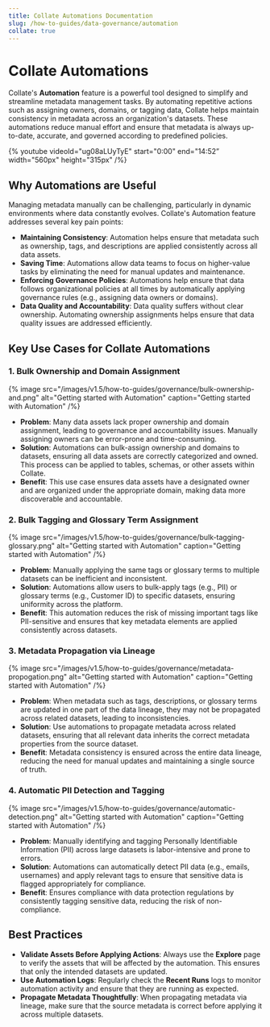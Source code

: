 ```yaml
---
title: Collate Automations Documentation
slug: /how-to-guides/data-governance/automation
collate: true
---
```


# Collate Automations

Collate's **Automation** feature is a powerful tool designed to simplify and streamline metadata management tasks. By automating repetitive actions such as assigning owners, domains, or tagging data, Collate helps maintain consistency in metadata across an organization's datasets. These automations reduce manual effort and ensure that metadata is always up-to-date, accurate, and governed according to predefined policies.

{% youtube videoId="ug08aLUyTyE" start="0:00" end="14:52” width="560px" height="315px" /%}

## Why Automations are Useful

Managing metadata manually can be challenging, particularly in dynamic environments where data constantly evolves. Collate's Automation feature addresses several key pain points:

- **Maintaining Consistency**: Automation helps ensure that metadata such as ownership, tags, and descriptions are applied consistently across all data assets.
- **Saving Time**: Automations allow data teams to focus on higher-value tasks by eliminating the need for manual updates and maintenance.
- **Enforcing Governance Policies**: Automations help ensure that data follows organizational policies at all times by automatically applying governance rules (e.g., assigning data owners or domains).
- **Data Quality and Accountability**: Data quality suffers without clear ownership. Automating ownership assignments helps ensure that data quality issues are addressed efficiently.

## Key Use Cases for Collate Automations

### 1. Bulk Ownership and Domain Assignment

{% image
src="/images/v1.5/how-to-guides/governance/bulk-ownership-and.png"
alt="Getting started with Automation"
caption="Getting started with Automation"
/%}

- **Problem**: Many data assets lack proper ownership and domain assignment, leading to governance and accountability issues. Manually assigning owners can be error-prone and time-consuming.
- **Solution**: Automations can bulk-assign ownership and domains to datasets, ensuring all data assets are correctly categorized and owned. This process can be applied to tables, schemas, or other assets within Collate.
- **Benefit**: This use case ensures data assets have a designated owner and are organized under the appropriate domain, making data more discoverable and accountable.

### 2. Bulk Tagging and Glossary Term Assignment

{% image
src="/images/v1.5/how-to-guides/governance/bulk-tagging-glossary.png"
alt="Getting started with Automation"
caption="Getting started with Automation"
/%}

- **Problem**: Manually applying the same tags or glossary terms to multiple datasets can be inefficient and inconsistent.
- **Solution**: Automations allow users to bulk-apply tags (e.g., PII) or glossary terms (e.g., Customer ID) to specific datasets, ensuring uniformity across the platform.
- **Benefit**: This automation reduces the risk of missing important tags like PII-sensitive and ensures that key metadata elements are applied consistently across datasets.

### 3. Metadata Propagation via Lineage

{% image
src="/images/v1.5/how-to-guides/governance/metadata-propogation.png"
alt="Getting started with Automation"
caption="Getting started with Automation"
/%}

- **Problem**: When metadata such as tags, descriptions, or glossary terms are updated in one part of the data lineage, they may not be propagated across related datasets, leading to inconsistencies.
- **Solution**: Use automations to propagate metadata across related datasets, ensuring that all relevant data inherits the correct metadata properties from the source dataset.
- **Benefit**: Metadata consistency is ensured across the entire data lineage, reducing the need for manual updates and maintaining a single source of truth.

### 4. Automatic PII Detection and Tagging

{% image
src="/images/v1.5/how-to-guides/governance/automatic-detection.png"
alt="Getting started with Automation"
caption="Getting started with Automation"
/%}

- **Problem**: Manually identifying and tagging Personally Identifiable Information (PII) across large datasets is labor-intensive and prone to errors.
- **Solution**: Automations can automatically detect PII data (e.g., emails, usernames) and apply relevant tags to ensure that sensitive data is flagged appropriately for compliance.
- **Benefit**: Ensures compliance with data protection regulations by consistently tagging sensitive data, reducing the risk of non-compliance.

## Best Practices

- **Validate Assets Before Applying Actions**: Always use the **Explore** page to verify the assets that will be affected by the automation. This ensures that only the intended datasets are updated.
- **Use Automation Logs**: Regularly check the **Recent Runs** logs to monitor automation activity and ensure that they are running as expected.
- **Propagate Metadata Thoughtfully**: When propagating metadata via lineage, make sure that the source metadata is correct before applying it across multiple datasets.
